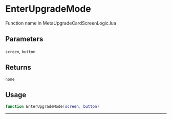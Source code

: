 # EnterUpgradeMode
Function name in MetaUpgradeCardScreenLogic.lua
## Parameters
`screen`, `button`
## Returns
`none`
## Usage
```lua
function EnterUpgradeMode(screen, button)
```
---
